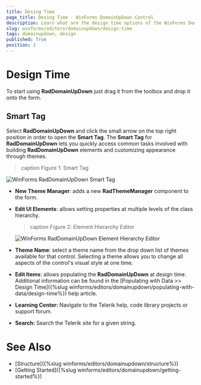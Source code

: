 ```yaml
---
title: Desing Time
page_title: Desing Time - WinForms DomainUpDown Control
description: Learn what are the design time options of the WinForms DomainUpDown.  
slug: winforms/editors/domainupdown/design-time
tags: domainupdown, design
published: True
position: 2 
---
```

 
# Design Time

To start using **RadDomainUpDown** just drag it from the toolbox and drop it onto the form.
 
## Smart Tag

Select **RadDomainUpDown** and click the small arrow on the top right position in order to open the __Smart Tag__. The __Smart Tag__ for **RadDomainUpDown** lets you quickly access common tasks involved with building **RadDomainUpDown** elements and customizing appearance through themes.

>caption Figure 1: Smart Tag

![WinForms RadDomainUpDown Smart Tag](images/editors-domainupdown-design-time001.png)

* __New Theme Manager__: adds a new __RadThemeManager__ component to the form.
            

* __Edit UI Elements__: allows setting properties at multiple levels of the class hierarchy.
            
    >caption Figure 2: Element Hierarchy Editor

    ![WinForms RadDomainUpDown Element Hierarchy Editor](images/editors-domainupdown-design-time002.png)

* __Theme Name__: select a theme name from the drop down list of themes available for that control. Selecting a theme allows you to change all aspects of the control's visual style at one time.
            

* __Edit Items__: allows populating the **RadDomainUpDown** at design time. Additional information can be found in the [Populating with Data >> Design Time]({%slug winforms/editors/domainupdown/populating-with-data/design-time%}) help article.
            
* __Learning Center:__ Navigate to the Telerik help, code library projects or support forum.
* __Search:__ Search the Telerik site for a given string. 


# See Also

* [Structure]({%slug winforms/editors/domainupdown/structure%}) 
* [Getting Started]({%slug winforms/editors/domainupdown/getting-started%}) 
